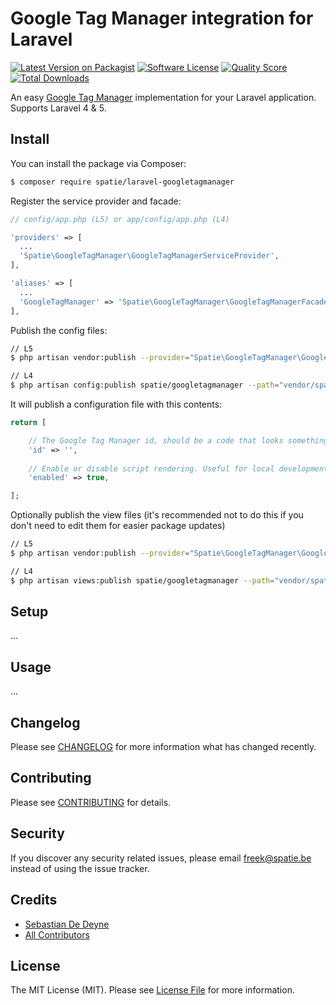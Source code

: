 # Google Tag Manager integration for Laravel

[![Latest Version on Packagist](https://img.shields.io/packagist/v/spatie/laravel-googletagmanager.svg?style=flat-square)](https://packagist.org/packages/spatie/laravel-googletagmanager)
[![Software License](https://img.shields.io/badge/license-MIT-brightgreen.svg?style=flat-square)](LICENSE.md)
[![Quality Score](https://img.shields.io/scrutinizer/g/spatie/laravel-googletagmanager.svg?style=flat-square)](https://scrutinizer-ci.com/g/spatie/laravel-googletagmanager)
[![Total Downloads](https://img.shields.io/packagist/dt/spatie/laravel-googletagmanager.svg?style=flat-square)](https://packagist.org/packages/spatie/laravel-googletagmanager)

An easy [Google Tag Manager](http://www.google.com/tagmanager/) implementation for your Laravel application. Supports Laravel 4 & 5.

## Install

You can install the package via Composer:

``` bash
$ composer require spatie/laravel-googletagmanager
```

Register the service provider and facade:

``` php
// config/app.php (L5) or app/config/app.php (L4)

'providers' => [
  ...
  'Spatie\GoogleTagManager\GoogleTagManagerServiceProvider',
],

'aliases' => [
  ...
  'GoogleTagManager' => 'Spatie\GoogleTagManager\GoogleTagManagerFacade',
],

```

Publish the config files:

``` bash
// L5
$ php artisan vendor:publish --provider="Spatie\GoogleTagManager\GoogleTagManagerServiceProvider" --tag="config"

// L4
$ php artisan config:publish spatie/googletagmanager --path="vendor/spatie/laravel-googletagmanager/resources"
```

It will publish a configuration file with this contents:

``` php
return [

    // The Google Tag Manager id, should be a code that looks something like "gtm-xxxx"
    'id' => '',
    
    // Enable or disable script rendering. Useful for local development.
    'enabled' => true,

];
```

Optionally publish the view files (it's recommended not to do this if you don't need to edit them for easier package updates)

``` bash
// L5
$ php artisan vendor:publish --provider="Spatie\GoogleTagManager\GoogleTagManagerServiceProvider" --tag="views"

// L4
$ php artisan views:publish spatie/googletagmanager --path="vendor/spatie/laravel-googletagmanager/resources"
```



## Setup

...

## Usage

...

## Changelog

Please see [CHANGELOG](CHANGELOG.md) for more information what has changed recently.

## Contributing

Please see [CONTRIBUTING](CONTRIBUTING.md) for details.

## Security

If you discover any security related issues, please email freek@spatie.be instead of using the issue tracker.

## Credits

- [Sebastian De Deyne](https://github.com/sebastiandedeyne)
- [All Contributors](../../contributors)

## License

The MIT License (MIT). Please see [License File](LICENSE.md) for more information.
